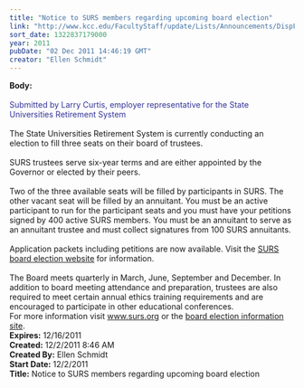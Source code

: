 ```yaml
---
title: "Notice to SURS members regarding upcoming board election"
link: "http://www.kcc.edu/FacultyStaff/update/Lists/Announcements/DispForm.aspx?ID=542"
sort_date: 1322837179000
year: 2011
pubDate: "02 Dec 2011 14:46:19 GMT"
creator: "Ellen Schmidt"
---
```


<div><b>Body:</b> <div class=ExternalClass1A27575F0C1C46299DB605E765E51E05><div>
<p style="margin:0in 0in 0pt" class=MsoNormal> </p>
<p style="margin:0in 0in 0pt" class=MsoNormal><font color="#333399">Submitted by Larry Curtis, employer representative for the State Universities Retirement System</font></p>
<p style="margin:0in 0in 0pt" class=MsoNormal> </p>
<p style="margin:0in 0in 0pt" class=MsoNormal>The State Universities Retirement System is currently conducting an election to fill three seats on their board of trustees. </p>
<p style="margin:0in 0in 0pt" class=MsoNormal> </p>
<p style="margin:0in 0in 0pt" class=MsoNormal>SURS trustees serve six-year terms and are either appointed by the Governor or elected by their peers.</p>
<p style="margin:0in 0in 0pt" class=MsoNormal><br>Two of the three available seats will be filled by participants in SURS. The other vacant seat will be filled by an annuitant. You must be an active participant to run for the participant seats and you must have your petitions signed by 400 active SURS members. You must be an annuitant to serve as an annuitant trustee and must collect signatures from 100 SURS annuitants.</p>
<p style="margin:0in 0in 0pt" class=MsoNormal><br>Application packets including petitions are now available. Visit the <a href="http://www.surs.org/shepherd.surs?flk=Home&amp;shp=1708">SURS board election website</a> for information. </p>
<p style="margin:0in 0in 0pt" class=MsoNormal><br>The Board meets quarterly in March, June, September and December. In addition to board meeting attendance and preparation, trustees are also required to meet certain annual ethics training requirements and are encouraged to participate in other educational conferences.<br></p>
<p style="margin:0in 0in 0pt" class=MsoNormal>For more information visit <a href="http://www.surs.org">www.surs.org</a> or the <a href="http://www.surs.org/shepherd.surs?flk=Home&amp;shp=1708">board election information site</a>.<br></p></div></div></div>
<div><b>Expires:</b> 12/16/2011</div>
<div><b>Created:</b> 12/2/2011 8:46 AM</div>
<div><b>Created By:</b> Ellen Schmidt</div>
<div><b>Start Date:</b> 12/2/2011</div>
<div><b>Title:</b> Notice to SURS members regarding upcoming board election</div>

